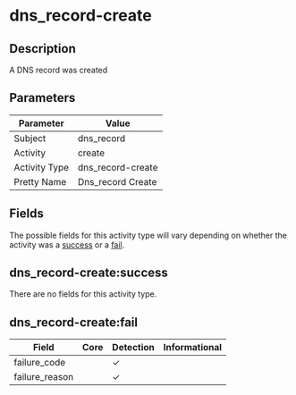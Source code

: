 dns_record-create
=================

Description
-----------
A DNS record was created

Parameters
----------
| Parameter     | Value             |
| ------------- | ----------------- |
| Subject       | dns_record        |
| Activity      | create            |
| Activity Type | dns_record-create |
| Pretty Name   | Dns_record Create |


Fields
------

The possible fields for this activity type will vary depending on whether the activity was a [success](#dns_record-createsuccess) or a [fail](#dns_record-createfail).


dns_record-create:success
-------------------------

There are no fields for this activity type.


dns_record-create:fail
----------------------

| Field          | Core | Detection | Informational |
| -------------- | ---- | --------- | ------------- |
| failure_code   |      | &#10003;  |               |
| failure_reason |      | &#10003;  |               |